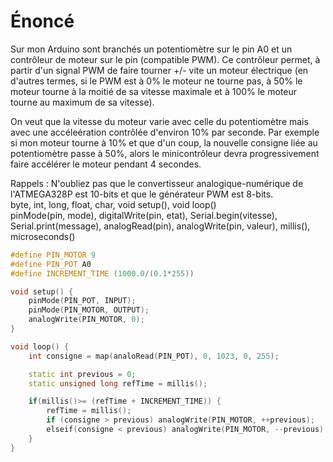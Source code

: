 # Énoncé

Sur mon Arduino sont branchés un potentiomètre sur le pin A0 et un contrôleur de moteur sur le pin  (compatible PWM). Ce contrôleur permet, à partir d'un signal PWM de faire tourner +/- vite un moteur électrique (en d'autres termes, si le PWM est à 0% le moteur ne tourne pas, à 50% le moteur tourne à la moitié de sa vitesse maximale et à 100% le moteur tourne au maximum de sa vitesse).

On veut que la vitesse du moteur varie avec celle du potentiomètre mais avec une accéleération contrôlée d'environ 10% par seconde. Par exemple si mon moteur tourne à 10% et que d'un coup, la nouvelle consigne liée au potentiomètre passe à 50%, alors le minicontrôleur devra progressivement faire accélérer le moteur pendant 4 secondes.

Rappels :
N'oubliez pas que le convertisseur analogique-numérique de l'ATMEGA328P est 10-bits et que le générateur PWM est 8-bits.  
byte, int, long, float, char, void setup(), void loop()  
pinMode(pin, mode), digitalWrite(pin, etat), Serial.begin(vitesse), Serial.print(message), analogRead(pin), analogWrite(pin, valeur), millis(), microseconds()

```c++
#define PIN_MOTOR 9
#define PIN_POT A0
#define INCREMENT_TIME (1000.0/(0.1*255))

void setup() {
    pinMode(PIN_POT, INPUT);
    pinMode(PIN_MOTOR, OUTPUT);
    analogWrite(PIN_MOTOR, 0);
}

void loop() {
    int consigne = map(analoRead(PIN_POT), 0, 1023, 0, 255);

    static int previous = 0;
    static unsigned long refTime = millis();

    if(millis()>= (refTime + INCREMENT_TIME)) {
        refTime = millis();
        if (consigne > previous) analogWrite(PIN_MOTOR, ++previous);
        elseif(consigne < previous) analogWrite(PIN_MOTOR, --previous)
    }
}
```
